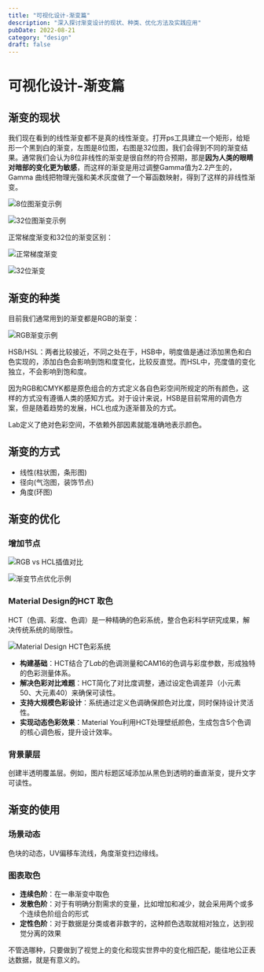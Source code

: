 ```yaml
---
title: "可视化设计-渐变篇"
description: "深入探讨渐变设计的现状、种类、优化方法及实践应用"
pubDate: 2022-08-21
category: "design"
draft: false
---
```


# 可视化设计-渐变篇

## 渐变的现状

我们现在看到的线性渐变都不是真的线性渐变。打开ps工具建立一个矩形，给矩形一个黑到白的渐变，左图是8位图，右图是32位图，我们会得到不同的渐变结果。通常我们会认为8位非线性的渐变是很自然的符合预期，那是**因为人类的眼睛对暗部的变化更为敏感**，而这样的渐变是用过调整Gamma值为2.2产生的，Gamma 曲线把物理光强和美术灰度做了一个幂函数映射，得到了这样的非线性渐变。

![8位图渐变示例](/images/blog/gradient-design/_2.png)

![32位图渐变示例](/images/blog/gradient-design/_1.png)

正常梯度渐变和32位的渐变区别：

![正常梯度渐变](/images/blog/gradient-design/Untitled.png)

![32位渐变](/images/blog/gradient-design/Untitled%201.png)

## 渐变的种类

目前我们通常用到的渐变都是RGB的渐变：

![RGB渐变示例](/images/blog/gradient-design/Untitled%202.png)

HSB/HSL：两者比较接近，不同之处在于，HSB中，明度值是通过添加黑色和白色实现的，添加白色会影响到饱和度变化，比较反直觉。而HSL中，亮度值的变化独立，不会影响到饱和度。

因为RGB和CMYK都是原色组合的方式定义各自色彩空间所规定的所有颜色，这样的方式没有遵循人类的感知方式。对于设计来说，HSB是目前常用的调色方案，但是随着趋势的发展，HCL也成为逐渐普及的方式。

Lab定义了绝对色彩空间，不依赖外部因素就能准确地表示颜色。

## 渐变的方式

- 线性(柱状图，条形图)
- 径向(气泡图，装饰节点)
- 角度(环图)

## 渐变的优化

### 增加节点

![RGB vs HCL插值对比](/images/blog/gradient-design/rgb-vs-hcl-interpolation.png)

![渐变节点优化示例](/images/blog/gradient-design/Untitled%203.png)

### Material Design的HCT 取色

HCT（色调、彩度、色调）是一种精确的色彩系统，整合色彩科学研究成果，解决传统系统的局限性。

![Material Design HCT色彩系统](/images/blog/gradient-design/image.png)

- **构建基础**：HCT结合了L*a*b的色调测量和CAM16的色调与彩度参数，形成独特的色彩测量体系。
- **解决色彩对比难题**：HCT简化了对比度调整，通过设定色调差异（小元素50、大元素40）来确保可读性。
- **支持大规模色彩设计**：系统通过定义色调确保颜色对比度，同时保持设计灵活性。
- **实现动态色彩效果**：Material You利用HCT处理壁纸颜色，生成包含5个色调的核心调色板，提升设计效率。

### 背景蒙层

创建半透明覆盖层。例如，图片标题区域添加从黑色到透明的垂直渐变，提升文字可读性。

## 渐变的使用

### 场景动态

色块的动态，UV偏移车流线，角度渐变扫边缘线。

### 图表取色

- **连续色阶**：在一串渐变中取色
- **发散色阶**：对于有明确分割需求的变量，比如增加和减少，就会采用两个或多个连续色阶组合的形式
- **定性色阶**：对于数据是分类或者非数字的，这种颜色选取就相对独立，达到视觉分离的效果

不管选哪种，只要做到了视觉上的变化和现实世界中的变化相匹配，能往地公正表达数据，就是有意义的。